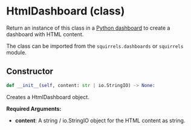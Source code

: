 # HtmlDashboard (class)

Return an instance of this class in a [Python dashboard] to create a dashboard with HTML content.

The class can be imported from the `squirrels.dashboards` or `squirrels` module.

## Constructor

```python
def __init__(self, content: str | io.StringIO) -> None:
```

Creates a HtmlDashboard object.

**Required Arguments:**

- **content**: A string / io.StringIO object for the HTML content as string.


[Python dashboard]: ../../../docs/concepts/dashboards

